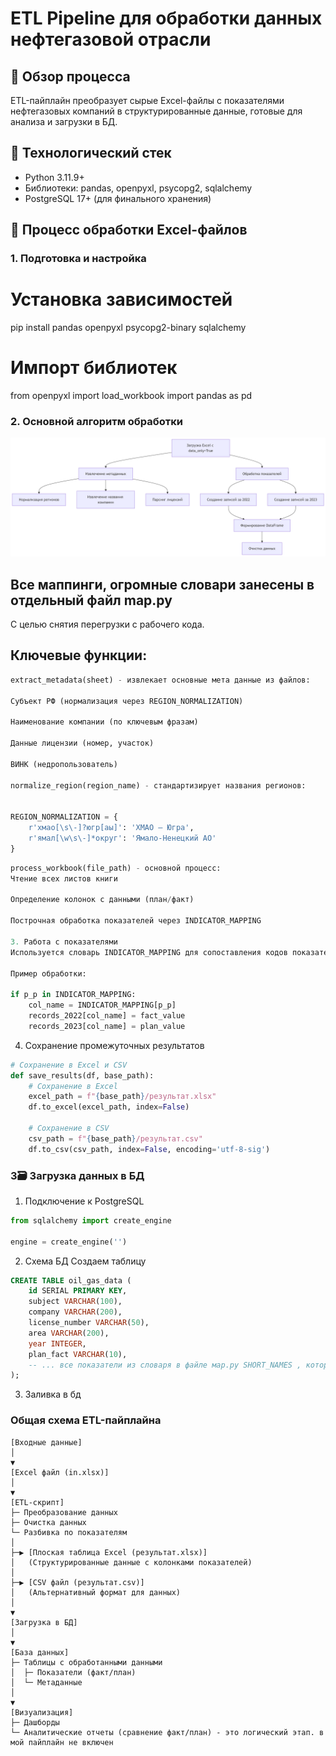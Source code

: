 # ETL Pipeline для обработки данных нефтегазовой отрасли

## 📌 Обзор процесса
ETL-пайплайн преобразует сырые Excel-файлы с показателями нефтегазовых компаний в структурированные данные, готовые для анализа и загрузки в БД.

## 🔧 Технологический стек
- Python 3.11.9+
- Библиотеки: pandas, openpyxl, psycopg2, sqlalchemy
- PostgreSQL 17+ (для финального хранения)

## 🔄 Процесс обработки Excel-файлов

### 1. Подготовка и настройка

# Установка зависимостей
pip install pandas openpyxl psycopg2-binary sqlalchemy

# Импорт библиотек
from openpyxl import load_workbook
import pandas as pd

### 2. Основной алгоритм обработки
![screen](results/scheme.png)
## Все маппинги, огромные словари занесены в отдельный файл map.py
С целью снятия перегрузки с рабочего кода.

## Ключевые функции:
```python
extract_metadata(sheet) - извлекает основные мета данные из файлов:

Субъект РФ (нормализация через REGION_NORMALIZATION)

Наименование компании (по ключевым фразам)

Данные лицензии (номер, участок)

ВИНК (недропользователь)

normalize_region(region_name) - стандартизирует названия регионов:


REGION_NORMALIZATION = {
    r'хмао[\s\-]?югр[аы]': 'ХМАО — Югра',
    r'ямал[\w\s\-]*округ': 'Ямало-Ненецкий АО'
}

```
```python
process_workbook(file_path) - основной процесс:
Чтение всех листов книги

Определение колонок с данными (план/факт)

Построчная обработка показателей через INDICATOR_MAPPING

3. Работа с показателями
Используется словарь INDICATOR_MAPPING для сопоставления кодов показателей (например "1.1.") с их полными названиями.

Пример обработки:

if p_p in INDICATOR_MAPPING:
    col_name = INDICATOR_MAPPING[p_p]
    records_2022[col_name] = fact_value
    records_2023[col_name] = plan_value
```
4. Сохранение промежуточных результатов
```python
# Сохранение в Excel и CSV
def save_results(df, base_path):
    # Сохранение в Excel
    excel_path = f"{base_path}/результат.xlsx"
    df.to_excel(excel_path, index=False)
    
    # Сохранение в CSV
    csv_path = f"{base_path}/результат.csv"
    df.to_csv(csv_path, index=False, encoding='utf-8-sig')
```
### 3🗃️ Загрузка данных в БД

1. Подключение к PostgreSQL
```python
from sqlalchemy import create_engine

engine = create_engine('')
```
2. Схема БД
Создаем таблицу
```sql
CREATE TABLE oil_gas_data (
    id SERIAL PRIMARY KEY,
    subject VARCHAR(100),
    company VARCHAR(200),
    license_number VARCHAR(50),
    area VARCHAR(200),
    year INTEGER,
    plan_fact VARCHAR(10),
    -- ... все показатели из словаря в файле мap.py SHORT_NAMES , которые получает ключ числовой из словаря INDICATOR_MAPPING, выдает короткое латинское название для создания --уникальной колонки в базе данных
);
```
3. Заливка в бд


### Общая схема ETL-пайплайна

```plaintext
[Входные данные]
│
▼
[Excel файл (in.xlsx)] 
│
▼
[ETL-скрипт] 
├─ Преобразование данных
├─ Очистка данных
└─ Разбивка по показателям
│
├─▶ [Плоская таблица Excel (результат.xlsx)] 
│   (Структурированные данные с колонками показателей)
│
├─▶ [CSV файл (результат.csv)] 
│   (Альтернативный формат для данных)
│
▼
[Загрузка в БД]
│
▼
[База данных]
├─ Таблицы с обработанными данными
│  ├─ Показатели (факт/план)
│  └─ Метаданные
│
▼
[Визуализация]
├─ Дашборды
└─ Аналитические отчеты (сравнение факт/план) - это логический этап. в мой пайплайн не включен
```
